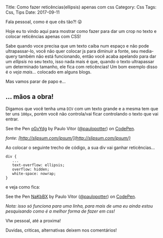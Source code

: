 Title: Como fazer reticências(ellipsis) apenas com css
Category: Css
Tags: Css, Tips
Date: 2017-09-11

Fala pessoal, como é que cês tão?! 😜


Hoje eu to vindo aqui para mostrar como fazer para dar um crop no texto e colocar reticências apenas com CSS!
<!-- PELICAN_END_SUMMARY -->

Sabe quando voce precisa que um texto caiba num espaço e não pode ultrapassar-lo, você não quer colocar js para diminuir a fonte,
seu media-query também não está funcionando, então você acaba apelando para dar um _ellipsis_ no seu texto, isso nada mais é que,
quando o texto ultrapassar um determinado tamanho, ele fica com reticências!
Um bom exemplo disso é o *veja mais...* colocado em alguns blogs.

Mas vamos parar de papo e...

## ... mãos a obra!

Digamos que você tenha uma `DIV` com um texto grande e a mesma tem que ter uns `100px`, porém você não controla/vai ficar controlando o texto que vai entrar.

<p data-height="265" data-theme-id="0" data-slug-hash="oGvYdg" data-default-tab="html,result" data-user="paulopotter" data-embed-version="2" data-pen-title="oGvYdg" class="codepen">See the Pen <a href="https://codepen.io/paulopotter/pen/oGvYdg/">oGvYdg</a> by Paulo Vitor (<a href="https://codepen.io/paulopotter">@paulopotter</a>) on <a href="https://codepen.io">CodePen</a>.</p>

_fonte: [http://slipsum.com/ipsum/](http://slipsum.com/ipsum/)_

Ao colocar o seguinte trecho de código, a sua div vai ganhar reticências...

```
div {
   ...
   text-overflow: ellipsis;
   overflow: hidden;
   white-space: nowrap;
}
```

e veja como fica:

<p data-height="265" data-theme-id="dark" data-slug-hash="NaKbBX" data-default-tab="html,result" data-user="paulopotter" data-embed-version="2" data-pen-title="NaKbBX" class="codepen">See the Pen <a href="https://codepen.io/paulopotter/pen/NaKbBX/">NaKbBX</a> by Paulo Vitor (<a href="https://codepen.io/paulopotter">@paulopotter</a>) on <a href="https://codepen.io">CodePen</a>.</p>

_Nota: isso só funciona para uma linha, para mais de uma eu ainda estou pesquisando como é a melhor forma de fazer em css!_


Vlw pessoal, até a proxima!

Duvidas, criticas, alternativas deixem nos comentários!

<script async src="https://production-assets.codepen.io/assets/embed/ei.js"></script>
